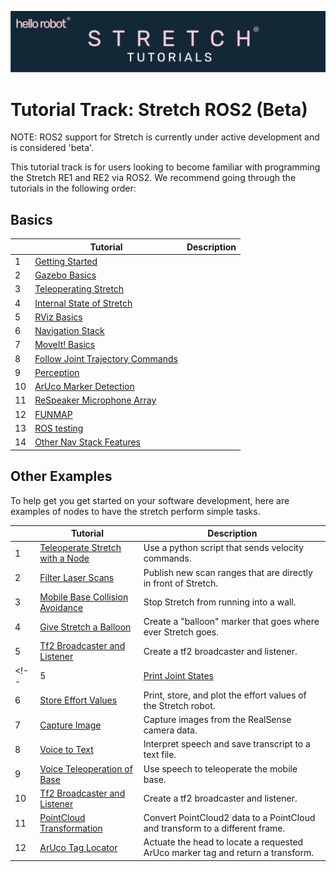 ![](../images/banner.png)
# Tutorial Track: Stretch ROS2 (Beta)

NOTE: ROS2 support for Stretch is currently under active development and is considered 'beta'.

This tutorial track is for users looking to become familiar with programming the Stretch RE1 and RE2 via ROS2. We recommend going through the tutorials in the following order:

## Basics

|  | Tutorial                                                                        | Description                                        |
|--|---------------------------------------------------------------------------------|----------------------------------------------------|
| 1 | [Getting Started](getting_started.md)                                           | |
| 2 | [Gazebo Basics](gazebo_basics.md)                                               | |
| 3 | [Teleoperating Stretch](teleoperating_stretch.md)                               | |
| 4 | [Internal State of Stretch](internal_state_of_stretch.md)                       | |
| 5 | [RViz Basics](rviz_basics.md)                                                   | |
| 6 | [Navigation Stack](navigation_stack.md)                                         | |
| 7 | [MoveIt! Basics](moveit_basics.md)                                              | |
| 8 | [Follow Joint Trajectory Commands](follow_joint_trajectory.md)                  | |
| 9 | [Perception](perception.md)                                                     | |
| 10 | [ArUco Marker Detection](aruco_marker_detection.md)                             | |
| 11 | [ReSpeaker Microphone Array](respeaker_microphone_array.md)                     | |
| 12 | [FUNMAP](https://github.com/hello-robot/stretch_ros/tree/master/stretch_funmap) | |
| 13 | [ROS testing](ros_testing.md)                                                   | |
| 14 | [Other Nav Stack Features](other_nav_features.md)                               | | 


## Other Examples
To help get you get started on your software development, here are examples of nodes to have the stretch perform simple tasks.


|   | Tutorial                                        | Description                                        |
|---|-------------------------------------------------|----------------------------------------------------|
| 1 | [Teleoperate Stretch with a Node](example_1.md) |  Use a python script that sends velocity commands.  | 
| 2 | [Filter Laser Scans](example_2.md)              |  Publish new scan ranges that are directly in front of Stretch.| 
| 3 | [Mobile Base Collision Avoidance](example_3.md) |  Stop Stretch from running into a wall.| 
| 4 | [Give Stretch a Balloon](example_4.md)          |  Create a "balloon" marker that goes where ever Stretch goes.|
| 5 | [Tf2 Broadcaster and Listener](example_10.md)   |  Create a tf2 broadcaster and listener.|
<!-- | 5 | [Print Joint States](example_5.md)              |  Print the joint states of Stretch.| 
| 6 | [Store Effort Values](example_6.md)             |  Print, store, and plot the effort values of the Stretch robot.| 
| 7 | [Capture Image](example_7.md)                   |  Capture images from the RealSense camera data.| 
| 8 | [Voice to Text](example_8.md)                   |  Interpret speech and save transcript to a text file.| 
| 9 | [Voice Teleoperation of Base](example_9.md)     |  Use speech to teleoperate the mobile base.|
| 10 | [Tf2 Broadcaster and Listener](example_10.md)   |  Create a tf2 broadcaster and listener.|
| 11 | [PointCloud Transformation](example_11.md)      |  Convert PointCloud2 data to a PointCloud and transform to a different frame.| 
| 12 | [ArUco Tag Locator](example_12.md)              |  Actuate the head to locate a requested ArUco marker tag and return a transform.|  -->
